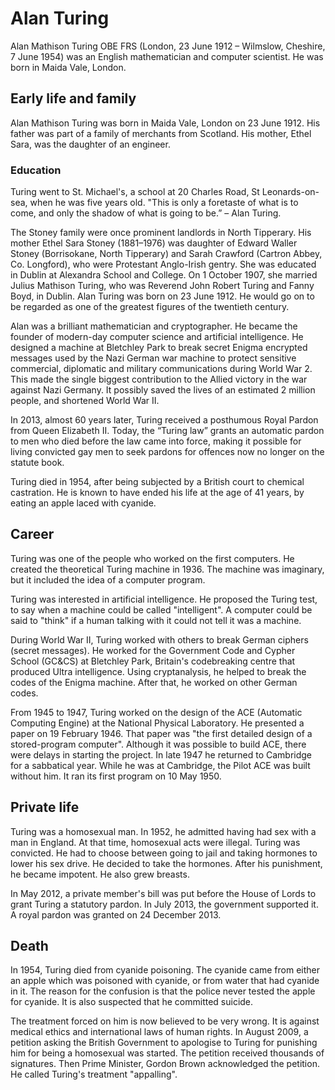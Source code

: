 # Alan Turing

Alan Mathison Turing OBE FRS (London, 23 June 1912 – Wilmslow, Cheshire, 7 June 1954) was an English mathematician and computer scientist. He was born in Maida Vale, London.

## Early life and family

Alan Mathison Turing was born in Maida Vale, London on 23 June 1912. His father was part of a family of merchants from Scotland. His mother, Ethel Sara, was the daughter of an engineer.

### Education

Turing went to St. Michael's, a school at 20 Charles Road, St Leonards-on-sea, when he was five years old.
"This is only a foretaste of what is to come, and only the shadow of what is going to be.” – Alan Turing.

The Stoney family were once prominent landlords in North Tipperary. His mother Ethel Sara Stoney (1881–1976) was daughter of Edward Waller Stoney (Borrisokane, North Tipperary) and Sarah Crawford (Cartron Abbey, Co. Longford), who were Protestant Anglo-Irish gentry. She was educated in Dublin at Alexandra School and College. On 1 October 1907, she married Julius Mathison Turing, who was Reverend John Robert Turing and Fanny Boyd, in Dublin. Alan Turing was born on 23 June 1912. He would go on to be regarded as one of the greatest figures of the twentieth century.

Alan was a brilliant mathematician and cryptographer. He became the founder of modern-day computer science and artificial intelligence. He designed a machine at Bletchley Park to break secret Enigma encrypted messages used by the Nazi German war machine to protect sensitive commercial, diplomatic and military communications during World War 2. This made the single biggest contribution to the Allied victory in the war against Nazi Germany. It possibly saved the lives of an estimated 2 million people, and shortened World War II.

In 2013, almost 60 years later, Turing received a posthumous Royal Pardon from Queen Elizabeth II. Today, the “Turing law” grants an automatic pardon to men who died before the law came into force, making it possible for living convicted gay men to seek pardons for offences now no longer on the statute book.

Turing died in 1954, after being subjected by a British court to chemical castration. He is known to have ended his life at the age of 41 years, by eating an apple laced with cyanide.

## Career

Turing was one of the people who worked on the first computers. He created the theoretical  Turing machine in 1936. The machine was imaginary, but it included the idea of a computer program.

Turing was interested in artificial intelligence. He proposed the Turing test, to say when a machine could be called "intelligent". A computer could be said to "think" if a human talking with it could not tell it was a machine.

During World War II, Turing worked with others to break German ciphers (secret messages). He  worked for the Government Code and Cypher School (GC&CS) at Bletchley Park, Britain's codebreaking centre that produced Ultra intelligence.
Using cryptanalysis, he helped to break the codes of the Enigma machine. After that, he worked on other German codes.

From 1945 to 1947, Turing worked on the design of the ACE (Automatic Computing Engine) at the National Physical Laboratory. He presented a paper on 19 February 1946. That paper was "the first detailed design of a stored-program computer". Although it was possible to build ACE, there were delays in starting the project. In late 1947 he returned to Cambridge for a sabbatical year. While he was at Cambridge, the Pilot ACE was built without him. It ran its first program on 10 May 1950.

## Private life

Turing was a homosexual man. In 1952, he admitted having had sex with a man in England. At that time, homosexual acts were illegal. Turing was convicted. He had to choose between going to jail and taking hormones to lower his sex drive. He decided to take the hormones. After his punishment, he became impotent. He also grew breasts.

In May 2012, a private member's bill was put before the House of Lords to grant Turing a statutory pardon. In July 2013, the government supported it. A royal pardon was granted on 24 December 2013.

## Death

In 1954, Turing died from cyanide poisoning. The cyanide came from either an apple which was poisoned with cyanide, or from water that had cyanide in it. The reason for the confusion is that the police never tested the apple for cyanide. It is also suspected that he committed suicide.

The treatment forced on him is now believed to be very wrong. It is against medical ethics and international laws of human rights. In August 2009, a petition asking the British Government to apologise to Turing for punishing him for being a homosexual was started. The petition received thousands of signatures. Then Prime Minister, Gordon Brown acknowledged the petition. He called Turing's treatment "appalling".
